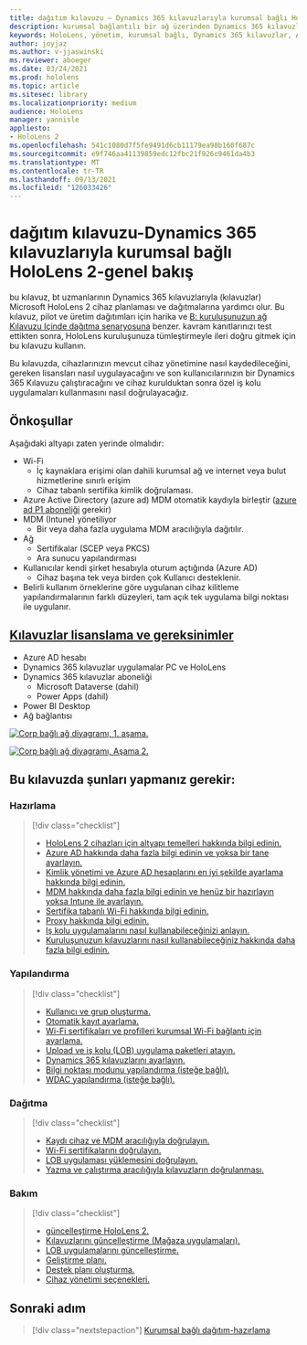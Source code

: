 ```yaml
---
title: dağıtım kılavuzu – Dynamics 365 kılavuzlarıyla kurumsal bağlı HoloLens 2-genel bakış
description: kurumsal bağlantılı bir ağ üzerinden Dynamics 365 kılavuzlarıyla HoloLens 2 cihazı kaydetmeyi öğrenin.
keywords: HoloLens, yönetim, kurumsal bağlı, Dynamics 365 kılavuzlar, AAD, Azure AD, MDM, mobil cihaz yönetimi
author: joyjaz
ms.author: v-jjaswinski
ms.reviewer: aboeger
ms.date: 03/24/2021
ms.prod: hololens
ms.topic: article
ms.sitesec: library
ms.localizationpriority: medium
audience: HoloLens
manager: yannisle
appliesto:
- HoloLens 2
ms.openlocfilehash: 541c1080d7f5fe9491d6cb11179ea98b160f687c
ms.sourcegitcommit: e9f746aa41139859edc12fbc21f926c9461da4b3
ms.translationtype: MT
ms.contentlocale: tr-TR
ms.lasthandoff: 09/13/2021
ms.locfileid: "126033426"
---
```

# <a name="deployment-guide---corporate-connected-hololens-2-with-dynamics-365-guides---overview"></a>dağıtım kılavuzu-Dynamics 365 kılavuzlarıyla kurumsal bağlı HoloLens 2-genel bakış

bu kılavuz, bt uzmanlarının Dynamics 365 kılavuzlarıyla (kılavuzlar) Microsoft HoloLens 2 cihaz planlaması ve dağıtmalarına yardımcı olur. Bu kılavuz, pilot ve üretim dağıtımları için harika ve [B: kuruluşunuzun ağ Kılavuzu Içinde dağıtma senaryosuna](/hololens/common-scenarios#scenario-b-deploy-inside-your-organizations-network) benzer. kavram kanıtlarınızı test ettikten sonra, HoloLens kuruluşunuza tümleştirmeyle ileri doğru gitmek için bu kılavuzu kullanın.

Bu kılavuzda, cihazlarınızın mevcut cihaz yönetimine nasıl kaydedileceğini, gereken lisansları nasıl uygulayacağını ve son kullanıcılarınızın bir Dynamics 365 Kılavuzu çalıştıracağını ve cihaz kurulduktan sonra özel iş kolu uygulamaları kullanmasını nasıl doğrulayacağız. 

## <a name="prerequisites"></a>Önkoşullar

Aşağıdaki altyapı zaten yerinde olmalıdır:
- Wi-Fi
    - İç kaynaklara erişimi olan dahili kurumsal ağ ve internet veya bulut hizmetlerine sınırlı erişim
    - Cihaz tabanlı sertifika kimlik doğrulaması.
- Azure Active Directory (azure ad) MDM otomatik kaydıyla birleştir ([azure ad P1 aboneliği](/azure/active-directory/fundamentals/active-directory-whatis) gerekir)
- MDM (Intune) yönetiliyor
    - Bir veya daha fazla uygulama MDM aracılığıyla dağıtılır.
- Ağ 
    - Sertifikalar (SCEP veya PKCS)
    - Ara sunucu yapılandırması
- Kullanıcılar kendi şirket hesabıyla oturum açtığında (Azure AD)
    - Cihaz başına tek veya birden çok Kullanıcı desteklenir.
- Belirli kullanım örneklerine göre uygulanan cihaz kilitleme yapılandırmalarının farklı düzeyleri, tam açık tek uygulama bilgi noktası ile uygulanır.

## <a name="guides-licensing-and-requirements"></a>[Kılavuzlar lisanslama ve gereksinimler](/dynamics365/mixed-reality/guides/requirements#licensing-and-product-requirements)

- Azure AD hesabı
- Dynamics 365 kılavuzlar uygulamalar PC ve HoloLens
- Dynamics 365 kılavuzlar aboneliği
    - Microsoft Dataverse (dahil)
    - Power Apps (dahil)
- Power BI Desktop
- Ağ bağlantısı

[![Corp bağlı ağ diyagramı, 1. aşama. ](./images/deployment-guides-revised-scenario-b-01-1.png)](./images/deployment-guides-revised-scenario-b-01-1.png#lightbox)

[![Corp bağlı ağ diyagramı, Aşama 2. ](./images/deployment-guides-revised-scenario-b-02-1.png)](./images/deployment-guides-revised-scenario-b-02-1.png#lightbox)

## <a name="in-this-guide-you-will"></a>Bu kılavuzda şunları yapmanız gerekir:
### <a name="prepare"></a>Hazırlama
> [!div class="checklist"]
>- [HoloLens 2 cihazları için altyapı temelleri hakkında bilgi edinin.](hololens2-corp-connected-prepare.md#infrastructure-essentials)
>- [Azure AD hakkında daha fazla bilgi edinin ve yoksa bir tane ayarlayın.](hololens2-corp-connected-prepare.md#azure-active-directory)
>- [Kimlik yönetimi ve Azure AD hesaplarını en iyi şekilde ayarlama hakkında bilgi edinin.](hololens2-corp-connected-prepare.md#identity-management)
>- [MDM hakkında daha fazla bilgi edinin ve henüz bir hazırlayın yoksa Intune ile ayarlayın.](hololens2-corp-connected-prepare.md#mobile-device-management)
>- [Sertifika tabanlı Wi-Fi hakkında bilgi edinin.](hololens2-corp-connected-prepare.md#certificates)
>- [Proxy hakkında bilgi edinin.](hololens2-corp-connected-prepare.md#proxy)
>- [Iş kolu uygulamalarını nasıl kullanabileceğinizi anlayın.](hololens2-corp-connected-prepare.md#line-of-business-apps)
>- [Kuruluşunuzun kılavuzlarını nasıl kullanabileceğiniz hakkında daha fazla bilgi edinin.](hololens2-corp-connected-prepare.md#guides-playbook)
### <a name="configure"></a>Yapılandırma
> [!div class="checklist"]
>- [Kullanıcı ve grup oluşturma.](hololens2-corp-connected-configure.md#azure-users-and-groups)
>- [Otomatik kayıt ayarlama.](hololens2-corp-connected-configure.md#auto-enrollment-on-hololens-2)
>- [Wi-Fi sertifikaları ve profilleri kurumsal Wi-Fi bağlantı için ayarlama.](hololens2-corp-connected-configure.md#corporate-wi-fi-connectivity)
>- [Upload ve iş kolu (LOB) uygulama paketleri atayın.](hololens2-corp-connected-configure.md#app-deployment)
>- [Dynamics 365 kılavuzlarını ayarlayın.](hololens2-corp-connected-configure.md#setup-guides-application-licenses-dataverse-and-authoring)
>- [Bilgi noktası modunu yapılandırma (isteğe bağlı).](hololens2-corp-connected-configure.md#optional-kiosk-mode)
>- [WDAC yapılandırma (isteğe bağlı).](hololens2-corp-connected-configure.md#optional-wdac)
### <a name="deploy"></a>Dağıtma
> [!div class="checklist"]
>-  [Kaydı cihaz ve MDM aracılığıyla doğrulayın.](hololens2-corp-connected-deploy.md#enrollment-validation)
>-  [Wi-Fi sertifikalarını doğrulayın.](hololens2-corp-connected-deploy.md#wi-fi-certificate-validation)
>-  [LOB uygulaması yüklemesini doğrulayın.](hololens2-corp-connected-deploy.md#validate-lob-app-install)
>-  [Yazma ve çalıştırma aracılığıyla kılavuzların doğrulanması.](hololens2-corp-connected-deploy.md#validate-dynamics-365-guides)
### <a name="maintain"></a>Bakım
> [!div class="checklist"]
>- [güncelleştirme HoloLens 2.](hololens2-corp-connected-maintain.md#update-hololens)
>- [Kılavuzlarını güncelleştirme (Mağaza uygulamaları).](hololens2-corp-connected-maintain.md#how-to-update-dynamics-365-guides-and-other-store-apps)
>- [LOB uygulamalarını güncelleştirme.](hololens2-corp-connected-maintain.md#how-to-update-lob-apps) 
>- [Geliştirme planı.](hololens2-corp-connected-maintain.md#development-plan) 
>- [Destek planı oluşturma.](hololens2-corp-connected-maintain.md#support-plan)
>- [Cihaz yönetimi seçenekleri.](hololens2-corp-connected-maintain.md#device-management)

## <a name="next-step"></a>Sonraki adım 
> [!div class="nextstepaction"]
> [Kurumsal bağlı dağıtım-hazırlama](hololens2-corp-connected-prepare.md)

